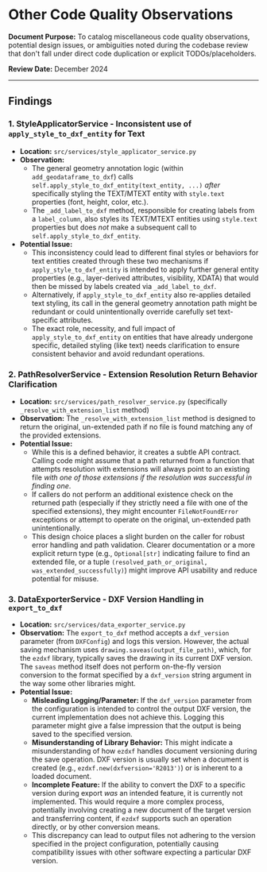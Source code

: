 # Other Code Quality Observations

**Document Purpose:** To catalog miscellaneous code quality observations, potential design issues, or ambiguities noted during the codebase review that don't fall under direct code duplication or explicit TODOs/placeholders.

**Review Date:** December 2024

---

## Findings

### 1. StyleApplicatorService - Inconsistent use of `apply_style_to_dxf_entity` for Text

*   **Location:** `src/services/style_applicator_service.py`
*   **Observation:**
    *   The general geometry annotation logic (within `add_geodataframe_to_dxf`) calls `self.apply_style_to_dxf_entity(text_entity, ...)` *after* specifically styling the TEXT/MTEXT entity with `style.text` properties (font, height, color, etc.).
    *   The `_add_label_to_dxf` method, responsible for creating labels from a `label_column`, also styles its TEXT/MTEXT entities using `style.text` properties but does *not* make a subsequent call to `self.apply_style_to_dxf_entity`.
*   **Potential Issue:**
    *   This inconsistency could lead to different final styles or behaviors for text entities created through these two mechanisms if `apply_style_to_dxf_entity` is intended to apply further general entity properties (e.g., layer-derived attributes, visibility, XDATA) that would then be missed by labels created via `_add_label_to_dxf`.
    *   Alternatively, if `apply_style_to_dxf_entity` also re-applies detailed text styling, its call in the general geometry annotation path might be redundant or could unintentionally override carefully set text-specific attributes.
    *   The exact role, necessity, and full impact of `apply_style_to_dxf_entity` on entities that have already undergone specific, detailed styling (like text) needs clarification to ensure consistent behavior and avoid redundant operations.

### 2. PathResolverService - Extension Resolution Return Behavior Clarification

*   **Location:** `src/services/path_resolver_service.py` (specifically `_resolve_with_extension_list` method)
*   **Observation:** The `_resolve_with_extension_list` method is designed to return the original, un-extended path if no file is found matching any of the provided extensions.
*   **Potential Issue:**
    *   While this is a defined behavior, it creates a subtle API contract. Calling code might assume that a path returned from a function that attempts resolution with extensions will always point to an existing file *with one of those extensions if the resolution was successful in finding one*.
    *   If callers do not perform an additional existence check on the returned path (especially if they strictly need a file with one of the specified extensions), they might encounter `FileNotFoundError` exceptions or attempt to operate on the original, un-extended path unintentionally.
    *   This design choice places a slight burden on the caller for robust error handling and path validation. Clearer documentation or a more explicit return type (e.g., `Optional[str]` indicating failure to find an extended file, or a tuple `(resolved_path_or_original, was_extended_successfully)`) might improve API usability and reduce potential for misuse.

### 3. DataExporterService - DXF Version Handling in `export_to_dxf`

*   **Location:** `src/services/data_exporter_service.py`
*   **Observation:** The `export_to_dxf` method accepts a `dxf_version` parameter (from `DXFConfig`) and logs this version. However, the actual saving mechanism uses `drawing.saveas(output_file_path)`, which, for the `ezdxf` library, typically saves the drawing in its current DXF version. The `saveas` method itself does not perform on-the-fly version conversion to the format specified by a `dxf_version` string argument in the way some other libraries might.
*   **Potential Issue:**
    *   **Misleading Logging/Parameter:** If the `dxf_version` parameter from the configuration is intended to control the output DXF version, the current implementation does not achieve this. Logging this parameter might give a false impression that the output is being saved to the specified version.
    *   **Misunderstanding of Library Behavior:** This might indicate a misunderstanding of how `ezdxf` handles document versioning during the save operation. DXF version is usually set when a document is created (e.g., `ezdxf.new(dxfversion='R2013')`) or is inherent to a loaded document.
    *   **Incomplete Feature:** If the ability to convert the DXF to a specific version during export *was* an intended feature, it is currently not implemented. This would require a more complex process, potentially involving creating a new document of the target version and transferring content, if `ezdxf` supports such an operation directly, or by other conversion means.
    *   This discrepancy can lead to output files not adhering to the version specified in the project configuration, potentially causing compatibility issues with other software expecting a particular DXF version.
